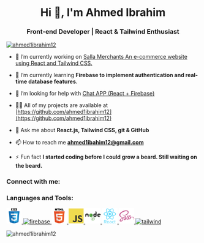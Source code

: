 <h1 align="center">Hi 👋, I'm Ahmed Ibrahim</h1>
<h3 align="center">Front-end Developer | React & Tailwind Enthusiast</h3>

<p align="left"> <a href="https://github.com/ryo-ma/github-profile-trophy"><img src="https://github-profile-trophy.vercel.app/?username=ahmed1ibrahim12" alt="ahmed1ibrahim12" /></a> </p>

- 🔭 I’m currently working on [Salla Merchants An e-commerce website using React and Tailwind CSS.](https://github.com/ahmed1ibrahim12/Salla-merchants-websites-design-template)

- 🌱 I’m currently learning **Firebase to implement authentication and real-time database features.**

- 🤝 I’m looking for help with [Chat APP (React + Firebase)](https://github.com/ahmed1ibrahim12/React-Chatify)

- 👨‍💻 All of my projects are available at [https://github.com/ahmed1ibrahim12](https://github.com/ahmed1ibrahim12)

- 💬 Ask me about **React.js, Tailwind CSS, git & GitHub**

- 📫 How to reach me **ahmed1ibahim12@gmail.com**

- ⚡ Fun fact **I started coding before I could grow a beard. Still waiting on the beard.**

<h3 align="left">Connect with me:</h3>
<p align="left">
</p>

<h3 align="left">Languages and Tools:</h3>
<p align="left"> <a href="https://www.w3schools.com/css/" target="_blank" rel="noreferrer"> <img src="https://raw.githubusercontent.com/devicons/devicon/master/icons/css3/css3-original-wordmark.svg" alt="css3" width="40" height="40"/> </a> <a href="https://firebase.google.com/" target="_blank" rel="noreferrer"> <img src="https://www.vectorlogo.zone/logos/firebase/firebase-icon.svg" alt="firebase" width="40" height="40"/> </a> <a href="https://www.w3.org/html/" target="_blank" rel="noreferrer"> <img src="https://raw.githubusercontent.com/devicons/devicon/master/icons/html5/html5-original-wordmark.svg" alt="html5" width="40" height="40"/> </a> <a href="https://developer.mozilla.org/en-US/docs/Web/JavaScript" target="_blank" rel="noreferrer"> <img src="https://raw.githubusercontent.com/devicons/devicon/master/icons/javascript/javascript-original.svg" alt="javascript" width="40" height="40"/> </a> <a href="https://nodejs.org" target="_blank" rel="noreferrer"> <img src="https://raw.githubusercontent.com/devicons/devicon/master/icons/nodejs/nodejs-original-wordmark.svg" alt="nodejs" width="40" height="40"/> </a> <a href="https://reactjs.org/" target="_blank" rel="noreferrer"> <img src="https://raw.githubusercontent.com/devicons/devicon/master/icons/react/react-original-wordmark.svg" alt="react" width="40" height="40"/> </a> <a href="https://sass-lang.com" target="_blank" rel="noreferrer"> <img src="https://raw.githubusercontent.com/devicons/devicon/master/icons/sass/sass-original.svg" alt="sass" width="40" height="40"/> </a> <a href="https://tailwindcss.com/" target="_blank" rel="noreferrer"> <img src="https://www.vectorlogo.zone/logos/tailwindcss/tailwindcss-icon.svg" alt="tailwind" width="40" height="40"/> </a> </p>

<p><img align="center" src="https://github-readme-stats.vercel.app/api/top-langs?username=ahmed1ibrahim12&show_icons=true&locale=en&layout=compact" alt="ahmed1ibrahim12" /></p>
